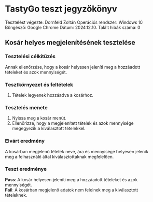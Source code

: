 # TastyGo teszt jegyzőkönyv

Tesztelést végezte: Dornfeld Zoltán
Operációs rendszer: Windows 10
Böngésző: Google Chrome
Dátum: 2024.12.10.
Talált hibák száma: 0

## Kosár helyes megjelenítésének tesztelése

### Tesztelési célkitűzés  
Annak ellenőrzése, hogy a kosár helyesen jeleníti meg a hozzáadott tételeket és azok mennyiségét.  

### Tesztkörnyezet és feltételek  
1. Tételek legyenek hozzáadva a kosárhoz.  

### Tesztelés menete  
1. Nyissa meg a kosár menüt.
2. Ellenőrizze, hogy a megjelenített tételek és azok mennyisége megegyezik a kiválasztott tételekkel.

### Elvárt eredmény  
A kosárban megjelenő tételek neve, ára és mennyisége helyesen jelenik meg a felhasználó által kiválasztottaknak megfelelően.  

### Teszt eredménye  
**Pass**: A kosár helyesen jeleníti meg a hozzáadott tételeket és azok mennyiségét.  
**Fail**: A kosárban megjelenő adatok nem felelnek meg a kiválasztott tételeknek.
